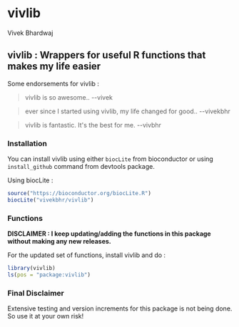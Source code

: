 # vivlib
Vivek Bhardwaj  

## vivlib : Wrappers for useful R functions that makes my life easier

Some endorsements for vivlib :

> vivlib is so awesome.. --vivek

> ever since I started using vivlib, my life changed for good.. --vivekbhr

> vivlib is fantastic. It's the best for me. --vivbhr

### Installation

You can install vivlib using either `biocLite` from bioconductor or using `install_github` command from devtools package.

Using biocLite :


```r
source("https://bioconductor.org/biocLite.R")
biocLite("vivekbhr/vivlib")
```

### Functions

**DISCLAIMER : I keep updating/adding the functions in this package without making any new releases.**

For the updated set of functions, install vivlib and do :


```r
library(vivlib)
ls(pos = "package:vivlib")
```

### Final Disclaimer

Extensive testing and version increments for this package is not being done. So use it at your own risk!
